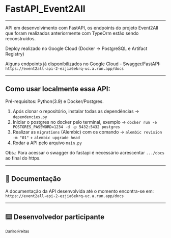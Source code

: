 # FastAPI_Event2All

---

API em desenvolvimento com FastAPI, os endpoints do projeto Event2All que foram realizados anteriormente com TypeOrm estão sendo reconstruídos. 

Deploy realizado no Google Cloud (Docker -> PostgreSQL e Artifact Registry)

Alguns endpoints já disponíbilizados no Google Cloud - Swagger/FastAPI: `https://event2all-api-2-ezjia6ekrq-uc.a.run.app/docs`

---
## Como usar localmente essa API:
Pré-requisitos: Python(3.9) e Docker/Postgres.

  1) Após clonar o repositório, instalar todas as dependências -> `dependencies.py`
  2) Iniciar o postgres no docker pelo terminal, exemplo -> `docker run -e POSTGRES_PASSWORD=1234 -d -p 5432:5432 postgres`
  3) Realizar as `migrations` (Alembic) com os comando -> `alembic revision -m "01"` + `alembic upgrade head`
  4) Rodar a API pelo arquivo `main.py`
  
  Obs.: Para acessar o swagger do fastapi é necessário acrescentar `.../docs` ao final do https. 
  
---

## :page_with_curl: Documentação

A documentação da API desenvolvida até o momento encontra-se em: `https://event2all-api-2-ezjia6ekrq-uc.a.run.app/docs`


---


## :keyboard: Desenvolvedor participante
 
[<sub>Danilo Freitas</sub>](https://github.com/danilojpfreitas)  


